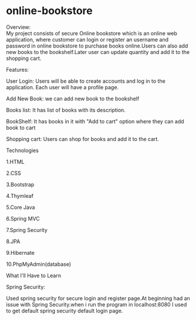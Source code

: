 # online-bookstore


Overview:  
My project consists of secure Online bookstore which is an online web application, where customer can login or register an username and password in online bookstore to purchase books online.Users can also add new books to the bookshelf.Later user can update quantity and add it to the shopping cart.

Features:

User Login: Users will be able to create accounts and log in to the application. Each user will have a profile page.

Add New Book: we can add new book to the bookshelf

Books list: It has list of books with its description. 

BookShelf: It has books in it with "Add to cart" option where they can add book to cart

Shopping cart: Users can shop for books and add it to the cart.

Technologies

1.HTML

2.CSS

3.Bootstrap

4.Thymleaf

5.Core Java

6.Spring MVC

7.Spring Security

8.JPA

9.Hibernate

10.PhpMyAdmin(database)

What I'll Have to Learn

Spring Security:

Used spring security for secure login and register page.At beginning had an issue with Spring Security.when i run the program in localhost:8080 I used to get default spring security default login page.
